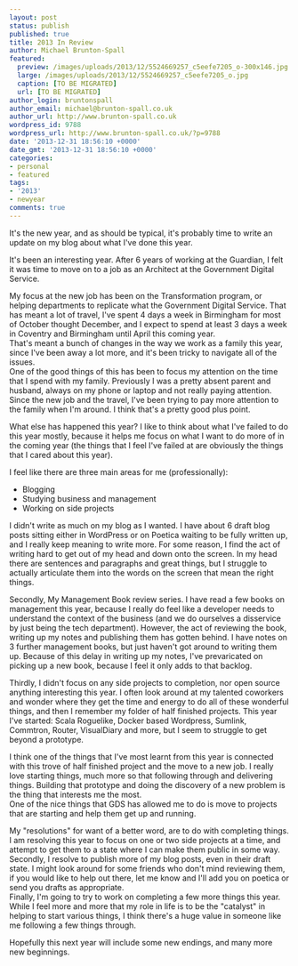 ```yaml
---
layout: post
status: publish
published: true
title: 2013 In Review
author: Michael Brunton-Spall
featured:
  preview: /images/uploads/2013/12/5524669257_c5eefe7205_o-300x146.jpg
  large: /images/uploads/2013/12/5524669257_c5eefe7205_o.jpg
  caption: [TO BE MIGRATED]
  url: [TO BE MIGRATED]
author_login: bruntonspall
author_email: michael@brunton-spall.co.uk
author_url: http://www.brunton-spall.co.uk
wordpress_id: 9788
wordpress_url: http://www.brunton-spall.co.uk/?p=9788
date: '2013-12-31 18:56:10 +0000'
date_gmt: '2013-12-31 18:56:10 +0000'
categories:
- personal
- featured
tags:
- '2013'
- newyear
comments: true
---
```

<p>It's the new year, and as should be typical, it's probably time to write an update on my blog about what I've done this year.</p>
<p>It's been an interesting year. After 6 years of working at the Guardian, I felt it was time to move on to a job as an Architect at the Government Digital Service.</p>
<!--more-->
<p>My focus at the new job has been on the Transformation program, or helping departments to replicate what the Government Digital Service. That has meant a lot of travel, I've spent 4 days a week in Birmingham for most of October thought December, and I expect to spend at least 3 days a week in Coventry and Birmingham until April this coming year.<br />
That's meant a bunch of changes in the way we work as a family this year, since I've been away a lot more, and it's been tricky to navigate all of the issues.<br />
One of the good things of this has been to focus my attention on the time that I spend with my family. Previously I was a pretty absent parent and husband, always on my phone or laptop and not really paying attention. Since the new job and the travel, I've been trying to pay more attention to the family when I'm around. I think that's a pretty good plus point.</p>
<p>What else has happened this year? I like to think about what I've failed to do this year mostly, because it helps me focus on what I want to do more of in the coming year (the things that I feel I've failed at are obviously the things that I cared about this year).</p>
<p>I feel like there are three main areas for me (professionally):</p>
<ul>
<li>Blogging</li>
<li>Studying business and management</li>
<li>Working on side projects</li>
</ul>
<p>I didn't write as much on my blog as I wanted. I have about 6 draft blog posts sitting either in WordPress or on Poetica waiting to be fully written up, and I really keep meaning to write more. For some reason, I find the act of writing hard to get out of my head and down onto the screen. In my head there are sentences and paragraphs and great things, but I struggle to actually articulate them into the words on the screen that mean the right things.</p>
<p>Secondly, My Management Book review series. I have read a few books on management this year, because I really do feel like a developer needs to understand the context of the business (and we do ourselves a disservice by just being the tech department). However, the act of reviewing the book, writing up my notes and publishing them has gotten behind. I have notes on 3 further management books, but just haven't got around to writing them up. Because of this delay in writing up my notes, I've prevaricated on picking up a new book, because I feel it only adds to that backlog.</p>
<p>Thirdly, I didn't focus on any side projects to completion, nor open source anything interesting this year. I often look around at my talented coworkers and wonder where they get the time and energy to do all of these wonderful things, and then I remember my folder of half finished projects. This year I've started: Scala Roguelike, Docker based Wordpress, Sumlink, Commtron, Router, VisualDiary and more, but I seem to struggle to get beyond a prototype.</p>
<p>I think one of the things that I've most learnt from this year is connected with this trove of half finished project and the move to a new job. I really love starting things, much more so that following through and delivering things. Building that prototype and doing the discovery of a new problem is the thing that interests me the most.<br />
One of the nice things that GDS has allowed me to do is move to projects that are starting and help them get up and running.</p>
<p>My "resolutions" for want of a better word, are to do with completing things. I am resolving this year to focus on one or two side projects at a time, and attempt to get them to a state where I can make them public in some way.<br />
Secondly, I resolve to publish more of my blog posts, even in their draft state. I might look around for some friends who don't mind reviewing them, if you would like to help out there, let me know and I'll add you on poetica or send you drafts as appropriate.<br />
Finally, I'm going to try to work on completing a few more things this year. While I feel more and more that my role in life is to be the "catalyst" in helping to start various things, I think there's a huge value in someone like me following a few things through.</p>
<p>Hopefully this next year will include some new endings, and many more new beginnings.</p>
